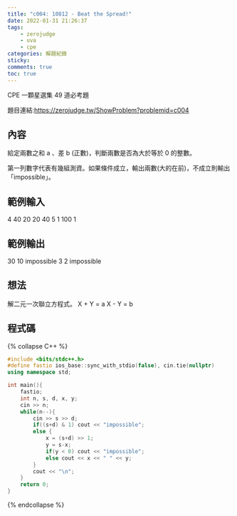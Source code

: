 ```yaml
---
title: "c004: 10812 - Beat the Spread!"
date: 2022-01-31 21:26:37
tags:
    - zerojudge
    - uva
    - cpe
categories: 解題紀錄
sticky: 
comments: true
toc: true
---
```

CPE 一顆星選集 49 道必考題
<!--more-->
題目連結:https://zerojudge.tw/ShowProblem?problemid=c004
## 內容
給定兩數之和 a 、差 b (正數)，判斷兩數是否為大於等於 0 的整數。

第一列數字代表有幾組測資。如果條件成立，輸出兩數(大的在前)，不成立則輸出「impossible」。
## 範例輸入
4
40 20
20 40
5 1
100 1
## 範例輸出
30 10
impossible
3 2
impossible
## 想法
解二元一次聯立方程式。
X + Y = a
X - Y = b
## 程式碼
{% collapse C++ %}
```cpp
#include <bits/stdc++.h>
#define fastio ios_base::sync_with_stdio(false), cin.tie(nullptr)
using namespace std;

int main(){
    fastio;
    int n, s, d, x, y;
    cin >> n;
    while(n--){
        cin >> s >> d;
        if((s+d) & 1) cout << "impossible";
        else {
            x = (s+d) >> 1;
            y = s-x;
            if(y < 0) cout << "impossible";
            else cout << x << " " << y;
        }
        cout << "\n";
    }
    return 0;
}
```
{% endcollapse %}